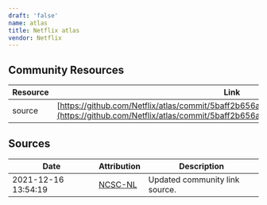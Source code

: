 ```yaml
---
draft: 'false'
name: atlas
title: Netflix atlas
vendor: Netflix
---
```



## Community Resources
| Resource | Link |
| --- | --- |
| source | [https://github.com/Netflix/atlas/commit/5baff2b656a45886b85968a4b66f33bd36c648be](https://github.com/Netflix/atlas/commit/5baff2b656a45886b85968a4b66f33bd36c648be) |


## Sources
| Date | Attribution | Description |
| --- | --- | --- |
| 2021-12-16 13:54:19 | [NCSC-NL](https://github.com/NCSC-NL/log4shell/blob/main/software/README.md) | Updated community link source.  |

